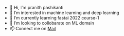 - 👋 Hi, I’m pranith pashikanti 
- 👀 I’m interested in machine learning and deep learning
- 🌱 I’m currently learning fastai 2022 course-1
- 💞️ I’m looking to collobarate on ML domain
- 📫 Connect me on <a href="mailto:recipient@example.com">Mail</a>


<!---
pranith7/pranith7 is a ✨ special ✨ repository because its `README.md` (this file) appears on your GitHub profile.
You can click the Preview link to take a look at your changes.
--->
